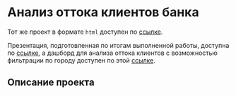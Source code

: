 # Анализ оттока клиентов банка
Тот же проект в формате `html` доступен по [ссылке](https://drive.google.com/file/d/1ZfkrdVdjrMB6Us9oYpIBKBiFQ1PeFpwH/view?usp=sharing).

Презентация, подготовленная по итогам выполненной работы, доступна по [ссылке](https://drive.google.com/file/d/1rFGe5AyhZ2s_5xEOnoS_SLgbpw2AXNrJ/view), а дашборд для анализа оттока клиентов с возможностью фильтрации по городу доступен по этой [ссылке](https://public.tableau.com/app/profile/mher.dallakyan/viz/customer_outflow_diplom/customer_outflow_diplom?publish=yes).

## Описание проекта
